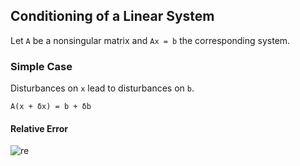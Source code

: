 ## Conditioning of a Linear System
Let `A` be a nonsingular matrix and `Ax = b` the corresponding system.  
### Simple Case
Disturbances on `x` lead to disturbances on `b`.  
```vim
A(x + δx) = b + δb
```  
#### Relative Error
![re](https://quicklatex.com/cache3/81/ql_a54849fcb5fc409a8bb896f16cdd2c81_l3.png)
